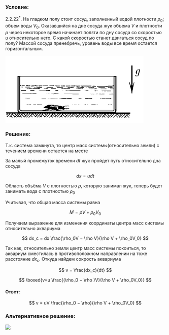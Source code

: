 ###  Условие:

$2.2.22^*.$ На гладком полу стоит сосуд, заполненный водой плотности $\rho_0$; объем воды $V_0$. Оказавшийся на дне сосуда жук объема $V$ и плотности $\rho$ через некоторое время начинает ползти по дну сосуда со скоростью $u$ относительно него. С какой скоростью станет двигаться сосуд по полу? Массой сосуда пренебречь, уровень воды все время остается горизонтальным.

![ К задаче 2.2.22 |435x211, 39%](../../img/2.2.22/statement.png)

###  Решение:

Т.к. система замкнута, то центр масс системы(относительно земли) с течением времени остается на месте

За малый промежуток времени $dt$ жук пройдет путь относительно дна сосуда

$$
dx = u dt
$$

Область объёма $V$ с плотностью $\rho$, которую занимал жук, теперь будет занимать вода с плотностью $\rho_0$

Учитывая, что общая масса системы равна

$$
M = \rho V + \rho_0V_0
$$

Получаем выражение для изменения координаты центра масс системы относительно аквариума

$$
dx_с = dx \frac{\rho_0V − \rho V}{\rho V + \rho_0V_0}
$$

Так как, относительно земли центр масс системы покоиться, то аквариум сместилась в противоположном направлении на тоже расстояние $dx_c$. Откуда найдем сокрость аквариума

$$
v = \frac{dx_c}{dt}
$$

$$
\boxed{v=u \frac{(\rho_0 − \rho )V}{\rho V + \rho_0V_0}}
$$

#### Ответ:

$$
v = uV \frac{\rho_0 − \rho}{\rho V + \rho_0V_0}
$$

###  Альтернативное решение:

![](https://www.youtube.com/embed/7xrZb5ta6q4)